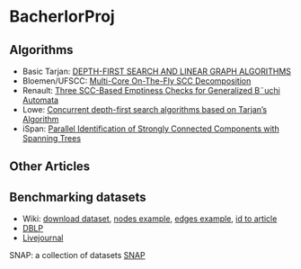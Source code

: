 # BacherlorProj

## Algorithms
* Basic Tarjan: [DEPTH-FIRST SEARCH AND LINEAR GRAPH ALGORITHMS](http://langevin.univ-tln.fr/cours/PAA/extra/Tarjan-1972.pdf)
* Bloemen/UFSCC: [Multi-Core On-The-Fly SCC Decomposition](http://delivery.acm.org/10.1145/2860000/2851161/a8-bloemen.pdf?ip=192.38.33.14&id=2851161&acc=ACTIVE%20SERVICE&key=36332CD97FA87885%2E318148A04E30A4A4%2E4D4702B0C3E38B35%2E4D4702B0C3E38B35&__acm__=1551345488_be250e22d00f52c728168605f0cc3b4e)
* Renault: [Three SCC-Based Emptiness Checks
for Generalized B¨uchi Automata](https://link.springer.com/content/pdf/10.1007%2F978-3-642-45221-5_44.pdf)
* Lowe: [Concurrent depth-first search algorithms based
on Tarjan’s Algorithm](https://link.springer.com/content/pdf/10.1007%2Fs10009-015-0382-1.pdf)
* iSpan: [Parallel Identification of Strongly Connected
Components with Spanning Trees](https://www2.seas.gwu.edu/~howie/publications/iSpan-SC18.pdf)

## Other Articles


## Benchmarking datasets
* Wiki: [download dataset](https://wiki.dbpedia.org/downloads-2016-10), [nodes example](http://downloads.dbpedia.org/preview.php?file=2016-10_sl_core-i18n_sl_en_sl_labels_wkd_uris_en.tql.bz2), [edges example](http://downloads.dbpedia.org/preview.php?file=2016-10_sl_core-i18n_sl_en_sl_page_links_wkd_uris_en.ttl.bz2), [id to article](https://www.wikidata.org/wiki/Q1000000)
* [DBLP](https://dblp.uni-trier.de/faq/How+can+I+download+the+whole+dblp+dataset)
* [Livejournal](https://snap.stanford.edu/data/soc-LiveJournal1.html)



SNAP: a collection of datasets [SNAP](https://snap.stanford.edu/data/index.html) 
